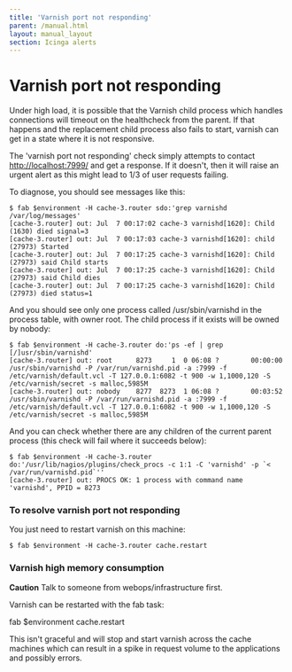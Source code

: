 ```yaml
---
title: 'Varnish port not responding'
parent: /manual.html
layout: manual_layout
section: Icinga alerts
---
```


# Varnish port not responding

Under high load, it is possible that the Varnish child process which
handles connections will timeout on the healthcheck from the parent. If
that happens and the replacement child process also fails to start,
varnish can get in a state where it is not responsive.

The 'varnish port not responding' check simply attempts to contact
<http://localhost:7999/> and get a response. If it doesn't, then it will
raise an urgent alert as this might lead to 1/3 of user requests
failing.

To diagnose, you should see messages like this:

    $ fab $environment -H cache-3.router sdo:'grep varnishd /var/log/messages'
    [cache-3.router] out: Jul  7 00:17:02 cache-3 varnishd[1620]: Child (1630) died signal=3
    [cache-3.router] out: Jul  7 00:17:03 cache-3 varnishd[1620]: child (27973) Started
    [cache-3.router] out: Jul  7 00:17:25 cache-3 varnishd[1620]: Child (27973) said Child starts
    [cache-3.router] out: Jul  7 00:17:25 cache-3 varnishd[1620]: Child (27973) said Child dies
    [cache-3.router] out: Jul  7 00:17:25 cache-3 varnishd[1620]: Child (27973) died status=1

And you should see only one process called /usr/sbin/varnishd in the
process table, with owner root. The child process if it exists will be
owned by nobody:

    $ fab $environment -H cache-3.router do:'ps -ef | grep [/]usr/sbin/varnishd'
    [cache-3.router] out: root      8273     1  0 06:08 ?        00:00:00 /usr/sbin/varnishd -P /var/run/varnishd.pid -a :7999 -f /etc/varnish/default.vcl -T 127.0.0.1:6082 -t 900 -w 1,1000,120 -S /etc/varnish/secret -s malloc,5985M
    [cache-3.router] out: nobody    8277  8273  1 06:08 ?        00:03:52 /usr/sbin/varnishd -P /var/run/varnishd.pid -a :7999 -f /etc/varnish/default.vcl -T 127.0.0.1:6082 -t 900 -w 1,1000,120 -S /etc/varnish/secret -s malloc,5985M

And you can check whether there are any children of the current parent
process (this check will fail where it succeeds below):

    $ fab $environment -H cache-3.router do:'/usr/lib/nagios/plugins/check_procs -c 1:1 -C 'varnishd' -p `< /var/run/varnishd.pid`''
    [cache-3.router] out: PROCS OK: 1 process with command name 'varnishd', PPID = 8273

### To resolve varnish port not responding

You just need to restart varnish on this machine:

    $ fab $environment -H cache-3.router cache.restart

### Varnish high memory consumption

**Caution** Talk to someone from webops/infrastructure first.

Varnish can be restarted with the fab task:

fab \$environment cache.restart

This isn't graceful and will stop and start varnish across the cache
machines which can result in a spike in request volume to the
applications and possibly errors.

